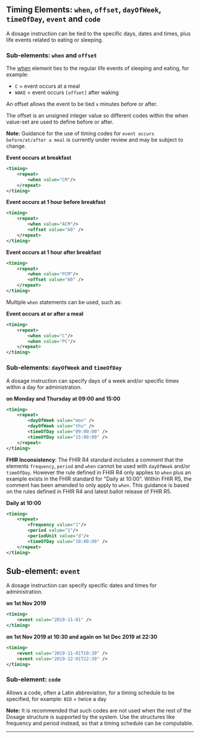 ## Timing Elements: `when`, `offset`, `dayOfWeek`, `timeOfDay`, `event` and `code`

A dosage instruction can be tied to the specific days, dates and times, plus life events related to eating or sleeping.

### Sub-elements: `when` and `offset`

The [when](http://hl7.org/fhir/stu3/datatypes-definitions.html#Timing.repeat.when) element ties to the regular life events of sleeping and eating, for example:

- `C` = event occurs at a meal
- `WAKE` = event occurs `[offset]` after waking

An offset allows the event to be tied `x` minutes before or after. 

The offset is an unsigned integer value so different codes within the when value-set are used to define before or after.

<div class="nhsd-a-box nhsd-a-box--bg-light-blue nhsd-!t-margin-bottom-6 nhsd-t-body">
    <strong>Note:</strong> Guidance for the use of timing codes for <code>event occurs before/at/after a meal</code> is currently under review and may be subject to change.
</div>

**Event occurs at breakfast**

```xml
<timing>
    <repeat>
        <when value="CM"/>
    </repeat>
</timing>
```

**Event occurs at 1 hour before breakfast**

```xml
<timing>
    <repeat>
        <when value="ACM"/>
        <offset value="60" />
    </repeat>
</timing>
```

**Event occurs at 1 hour after breakfast**

```xml
<timing>
    <repeat>
        <when value="PCM"/>
        <offset value="60" />
    </repeat>
</timing>
```

Multiple `when` statements can be used, such as:

**Event occurs at or after a meal**

```xml
<timing>
    <repeat>
        <when value="C"/>
        <when value="PC"/>
    </repeat>
</timing>
```

<!--
to add;
something about assumpton of 3 meals. day
+ caveats
where you have a coded meal it is recommended to include timing instructions such as a frequency.
Example row 82
-->
### Sub-elements: `dayOfWeek` and `timeOfDay`

A dosage instruction can specify days of a week and/or specific times within a day for administration.

**on Monday and Thursday at 09:00 and 15:00**

```xml
<timing>
    <repeat>
        <dayOfWeek value="mon" />
        <dayOfWeek value="thu" />
        <timeOfDay value="09:00:00" />
        <timeOfDay value="15:00:00" />
    </repeat>
</timing>
```

<div class="nhsd-a-box nhsd-a-box--bg-light-yellow nhsd-!t-margin-bottom-6 nhsd-t-body">
    <strong>FHIR  Inconsistency</strong>: The FHIR R4 standard includes a comment that the elements <code>frequency</code>, <code>period</code> and <code>when</code> cannot be used with <code>dayOfWeek</code> and/or <code>timeOfDay</code>. However the rule defined in FHIR R4 only applies to <code>when</code> plus an example exists in the FHIR standard for "Daily at 10:00". Within FHIR R5, the comment has been amended to only apply to <code>when</code>. This guidance is based on the rules defined in FHIR R4 and latest ballot release of FHIR R5.
</div>

**Daily at 10:00**

```xml
<timing>
    <repeat>
        <frequency value="1"/>
        <period value="1"/>
        <periodUnit value="d"/>
        <timeOfDay value="10:00:00" />  
    </repeat>
</timing>
```

## Sub-element: `event`

A dosage instruction can specify specific dates and times for administration.

**on 1st Nov 2019**

```xml
<timing>
    <event value="2019-11-01" />
</timing>
```

**on 1st Nov 2019 at 10:30 and again on 1st Dec 2019 at 22:30**
```xml
<timing>
    <event value="2019-11-01T10:30" />
    <event value="2019-12-01T22:30" />
</timing>
```

### Sub-element: `code`

Allows a code, often a Latin abbreviation, for a timing schedule to be specified, for example: `BID` = twice a day 

<div class="nhsd-a-box nhsd-a-box--bg-light-yellow nhsd-!t-margin-bottom-6 nhsd-t-body">
    <strong>Note:</strong> It is recommended that such codes are not used when the rest of the Dosage structure is supported by the system. Use the structures like frequency and period instead, so that a timing schedule can be computable.
</div>

---